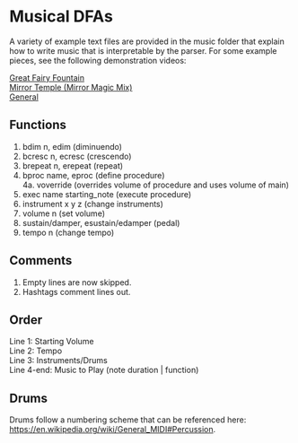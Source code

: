 # Musical DFAs
A variety of example text files are provided in the music folder that explain how to write music that is interpretable by the parser. For some example pieces, see the following demonstration videos:   
  
[Great Fairy Fountain](https://youtu.be/Qk7qNtPA7xk)  
[Mirror Temple (Mirror Magic Mix)](https://youtu.be/qxxRMfcM5_k)  
[General](https://youtu.be/VDsemZ05V7o)  
## Functions
1. bdim n, edim (diminuendo)
2. bcresc n, ecresc (crescendo)
3. brepeat n, erepeat (repeat)
4. bproc name, eproc (define procedure)  
    4a. voverride (overrides volume of procedure and uses volume of main)  
5. exec name starting_note (execute procedure)
6. instrument x y z (change instruments)
7. volume n (set volume)
8. sustain/damper, esustain/edamper (pedal)
9. tempo n (change tempo)

## Comments
1. Empty lines are now skipped.
2. Hashtags comment lines out.
## Order
Line 1: Starting Volume  
Line 2: Tempo   
Line 3: Instruments/Drums  
Line 4-end: Music to Play (note duration | function)  

## Drums
Drums follow a numbering scheme that can be referenced here: https://en.wikipedia.org/wiki/General_MIDI#Percussion.
